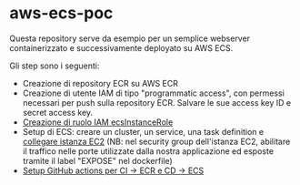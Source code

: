 # aws-ecs-poc

Questa repository serve da esempio per un semplice webserver containerizzato e successivamente deployato su AWS ECS.

Gli step sono i seguenti:

- Creazione di repository ECR su AWS ECR
- Creazione di utente IAM di tipo "programmatic access", con permessi necessari per push sulla repository ECR. Salvare le sue access key ID e secret access key.
- [Creazione di ruolo IAM ecsInstanceRole](https://docs.aws.amazon.com/AmazonECS/latest/developerguide/instance_IAM_role.html)
- Setup di ECS: creare un cluster, un service, una task definition e [collegare istanza EC2](https://docs.aws.amazon.com/AmazonECS/latest/developerguide/launch_container_instance.html) (NB: nel security group dell'istanza EC2, abilitare il traffico nelle porte utilizzate dalla nostra applicazione ed esposte tramite il label "EXPOSE" nel dockerfile)
- [Setup GitHub actions per CI -> ECR e CD -> ECS](https://docs.github.com/en/actions/deployment/deploying-to-your-cloud-provider/deploying-to-amazon-elastic-container-service)
